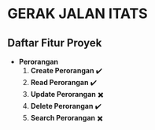 # GERAK JALAN ITATS

## Daftar Fitur Proyek

- **Perorangan**
  1. **Create Perorangan** ✔️
  2. **Read Perorangan** ✔️
  3. **Update Perorangan** ✖️
  4. **Delete Perorangan** ✔️
  5. **Search Perorangan** ✖️
